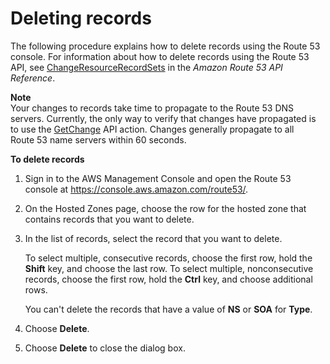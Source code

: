 # Deleting records<a name="resource-record-sets-deleting"></a>

The following procedure explains how to delete records using the Route 53 console\. For information about how to delete records using the Route 53 API, see [ChangeResourceRecordSets](https://docs.aws.amazon.com/Route53/latest/APIReference/API_ChangeResourceRecordSets.html) in the *Amazon Route 53 API Reference*\.

**Note**  
Your changes to records take time to propagate to the Route 53 DNS servers\. Currently, the only way to verify that changes have propagated is to use the [GetChange](https://docs.aws.amazon.com/Route53/latest/APIReference/API_GetChange.html) API action\. Changes generally propagate to all Route 53 name servers within 60 seconds\.<a name="resource-record-sets-deleting-procedure"></a>

**To delete records**

1. Sign in to the AWS Management Console and open the Route 53 console at [https://console\.aws\.amazon\.com/route53/](https://console.aws.amazon.com/route53/)\.

1. On the Hosted Zones page, choose the row for the hosted zone that contains records that you want to delete\. 

1. In the list of records, select the record that you want to delete\.

   To select multiple, consecutive records, choose the first row, hold the **Shift** key, and choose the last row\. To select multiple, nonconsecutive records, choose the first row, hold the **Ctrl** key, and choose additional rows\. 

   You can't delete the records that have a value of **NS** or **SOA** for **Type**\.

1. Choose **Delete**\.

1. Choose **Delete** to close the dialog box\.
